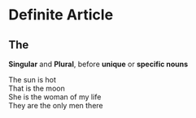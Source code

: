 # Definite Article

## The

**Singular** and **Plural**, before **unique** or **specific nouns**

The sun is hot </br>
That is the moon </br>
She is the woman of my life </br>
They are the only men there

